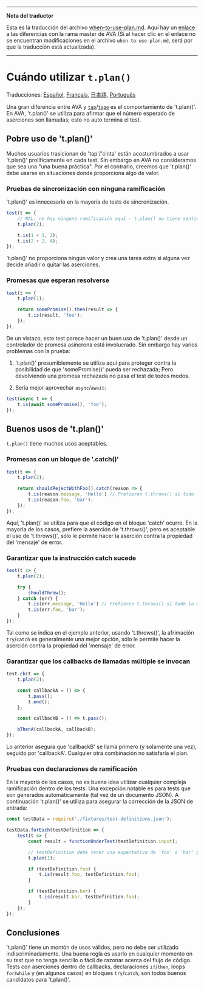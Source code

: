 ___
**Nota del traductor**

Esta es la traducción del archivo [when-to-use-plan.md](https://github.com/sindresorhus/ava/blob/master/docs/recipes/when-to-use-plan.md). Aquí hay un [enlace](https://github.com/sindresorhus/ava/compare/559dda50034dadffecde624e505ed0282ddf2fd2...master#diff-0c25d982e94d600cb6b8e438a0e67169) a las diferencias con la rama master de AVA (Si al hacer clic en el enlace no se encuentran modificaciones en el archivo `when-to-use-plan.md`, será por que la traducción está actualizada).
___
# Cuándo utilizar `t.plan()`

Traducciones: [Español](https://github.com/sindresorhus/ava-docs/blob/master/es_ES/docs/recipes/when-to-use-plan.md), [Français](https://github.com/sindresorhus/ava-docs/blob/master/fr_FR/docs/recipes/when-to-use-plan.md),
[日本語](https://github.com/sindresorhus/ava-docs/blob/master/ja_JP/docs/recipes/when-to-use-plan.md), [Português](https://github.com/sindresorhus/ava-docs/blob/master/pt_BR/docs/recipes/when-to-use-plan.md)

Una gran diferencia entre AVA y [`tap`](https://github.com/tapjs/node-tap)/[`tape`](https://github.com/substack/tape) es el comportamiento de 't.plan()'. En AVA, 't.plan()' se utiliza para afirmar que el número esperado de aserciones son llamadas; esto no auto termina el test.

## Pobre uso de 't.plan()'

Muchos usuarios trasicionan de 'tap'/'cinta' están acostumbrados a usar 't.plan()' prolíficamente en cada test. Sin embargo en AVA no consideramos que sea una "una buena práctica". Por el contrario, creemos que 't.plan()' debe usarse en situaciones donde proporciona algo de valor.

### Pruebas de sincronización con ninguna ramificación

't.plan()' es innecesario en la mayoría de tests de sincronización.

```js
test(t => {
	// MAL: no hay ninguna ramificación aquí - t.plan() no tiene sentido
	t.plan(2);

	t.is(1 + 1, 2);
	t.is(2 + 2, 4);
});
```

't.plan()' no proporciona ningún valor y crea una tarea extra si alguna vez decide añadir o quitar las aserciones.

### Promesas que esperan resolverse

```js
test(t => {
	t.plan(1);

	return somePromise().then(result => {
		t.is(result, 'foo');
	});
});
```

De un vistazo, este test parece hacer un buen uso de 't.plan()' desde un controlador de promesa asíncrona está involucrado. Sin embargo hay varios problemas con la prueba:

1. 't.plan()' presumiblemente se utiliza aquí para proteger contra la posibilidad de que 'somePromise()' pueda ser rechazada; Pero devolviendo una promesa rechazada no pasa el test de todos modos.

2. Sería mejor aprovechar `async`/`await`:

```js
test(async t => {
	t.is(await somePromise(), 'foo');
});
```

## Buenos usos de 't.plan()'

`t.plan()` tiene muchos usos aceptables.

### Promesas con un bloque de '.catch()'

```js
test(t => {
	t.plan(2);

	return shouldRejectWithFoo().catch(reason => {
		t.is(reason.message, 'Hello') // Prefieren t.throws() si todo lo que le importa es el mensaje
		t.is(reason.foo, 'bar');
	});
});
```

Aquí, 't.plan()' se utiliza para que el código en el bloque 'catch' ocurre. En la mayoría de los casos, prefiere la aserción de 't.throws()', pero es aceptable el uso de 't.throws()', sólo le permite hacer la aserción contra la propiedad del 'mensaje' de error.

### Garantizar que la instrucción catch sucede

```js
test(t => {
	t.plan(2);

	try {
		shouldThrow();
	} catch (err) {
		t.is(err.message, 'Hello') // Prefieren t.throws() si todo lo que le importa es el mensaje
		t.is(err.foo, 'bar');
	}
});
```

Tal como se indica en el ejemplo anterior, usando 't.throws()', la afrimación `try`/`catch` es generalmente una mejor opción, sólo le permite hacer la aserción contra la propiedad del 'mensaje' de error.

### Garantizar que los callbacks de llamadas múltiple se invocan

```js
test.cb(t => {
	t.plan(2);

	const callbackA = () => {
		t.pass();
		t.end();
	};

	const callbackB = () => t.pass();

	bThenA(callbackA, callbackB);
});
```

Lo anterior asegura que 'callbackB' se llama primero (y solamente una vez), seguido por 'callbackA'. Cualquier otra combinación no satisfaría el plan.

### Pruebas con declaraciones de ramificación

En la mayoría de los casos, no es buena idea utilizar cualquier compleja ramificación dentro de los tests. Una excepción notable es para tests que son generados automáticamente (tal vez de un documento JSON). A continuación 't.plan()' se utiliza para asegurar la corrección de la JSON de entrada:

```js
const testData = require('./fixtures/test-definitions.json');

testData.forEach(testDefinition => {
	test(t => {
		const result = functionUnderTest(testDefinition.input);

		// testDefinition debe tener una expectativa de 'foo' o 'bar' pero no ambos
		t.plan(1);

		if (testDefinition.foo) {
			t.is(result.foo, testDefinition.foo);
		}

		if (testDefinition.bar) {
			t.is(result.bar, testDefinition.foo);
		}
	});
});
```

## Conclusiones

't.plan()' tiene un montón de usos válidos, pero no debe ser utilizado indiscriminadamente. Una buena regla es usarlo en cualquier momento en su *test* que no tenga sencillo o fácil de razonar acerca del flujo de código. Tests con aserciones dentro de callbacks, declaraciones `if`/`then`, loops `for`/`while` y (en algunos casos) en bloques `try`/`catch`, son todos buenos candidatos para 't.plan()'.
